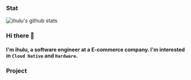 ### Stat

<img  src="https://github-readme-stats.vercel.app/api?username=ihulu&show_icons=true&theme=buefy" alt="ihulu's github stats" />

### Hi there 👋 
#### I'm ihulu, a software engineer at a E-commerce company. I'm interested in `Cloud Native` and `Hardware`.

### Project


<!--
**ihulu/ihulu** is a ✨ _special_ ✨ repository because its `README.md` (this file) appears on your GitHub profile.

Here are some ideas to get you started:

- 🔭 I’m currently working on ...
- 🌱 I’m currently learning ...
- 👯 I’m looking to collaborate on ...
- 🤔 I’m looking for help with ...
- 💬 Ask me about ...
- 📫 How to reach me: ...
- 😄 Pronouns: ...
- ⚡ Fun fact: ...
-->
